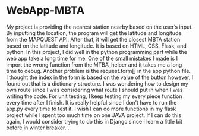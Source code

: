 # WebApp-MBTA
My project is providing the nearest station nearby based on the user’s input. By inputting the location, the program will get the latitude and longitude from the MAPQUEST API. After that, it will get the closest MBTA station based on the latitude and longitude. It is based on HTML, CSS, Flask, and python. 
In this project, I did well in the python programming part while the web app take a long time for me. One of the small mistakes I made is I import the wrong function from the MTBA_helper and it takes me a long time to debug. Another problem is the request.form[] in the app python file. I thought the index in the form is based on the value of the button however, I found out that is a dictionary structure. I was wondering how to design my own route since I was considering what route I should put in when I was writing the code. 
For unit testing, I keep testing my every piece function every time after I finish. It is really helpful since I don’t have to run the app.py every time to test it. I wish I can do more functions in my flask project while I spent too much time on one JAVA project. If I can do this again, I would consider trying to do this in Django since I learn a little bit before in winter breaker. 
. 
